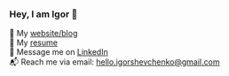 ### Hey, I am Igor 👋

👀 My [website/blog](https://igorshevchenko.com) 
<br>
📝 My [resume](https://drive.google.com/file/d/14HePAminCyrZDdxDHipoUaiLmmW0sFUv/view?usp=sharing) 
<br>
📨 Message me on [LinkedIn](https://www.linkedin.com/in/igorshevchenkowork/)
<br>
📬 Reach me via email: <hello.igorshevchenko@gmail.com>
<br>

<br>




